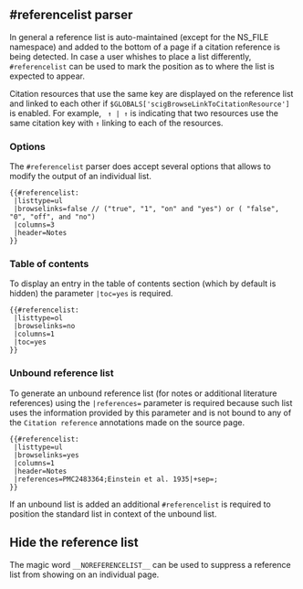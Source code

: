 ## #referencelist parser

In general a reference list is auto-maintained (except for the NS_FILE namespace)
and added to the bottom of a page if a citation reference is being detected. In
case a user whishes to place a list differently, `#referencelist` can be used to
mark the position as to where the list is expected to appear.

Citation resources that use the same key are displayed on the reference list and
linked to each other if `$GLOBALS['scigBrowseLinkToCitationResource']` is enabled.
For example, ` ↑ | ↑` is indicating that two resources use the same citation
key with `↑` linking to each of the resources.

### Options

The `#referencelist` parser does accept several options that allows to modify the output
of an individual list.

```
{{#referencelist:
 |listtype=ul
 |browselinks=false // ("true", "1", "on" and "yes") or ( "false", "0", "off", and "no")
 |columns=3
 |header=Notes
}}
```
### Table of contents

To display an entry in the table of contents section (which by default is hidden)
the parameter `|toc=yes` is required.

```
{{#referencelist:
 |listtype=ol
 |browselinks=no
 |columns=1
 |toc=yes
}}
```
### Unbound reference list

To generate an unbound reference list (for notes or additional literature references)
using the `|references=` parameter is required because such list uses the information
provided by this parameter and is not bound to any of the `Citation reference` annotations
made on the source page.

```
{{#referencelist:
 |listtype=ul
 |browselinks=yes
 |columns=1
 |header=Notes
 |references=PMC2483364;Einstein et al. 1935|+sep=;
}}
```

If an unbound list is added an additional `#referencelist` is required to position the
standard list in context of the unbound list.

## Hide the reference list

The magic word `__NOREFERENCELIST__` can be used to suppress a reference list from showing
on an individual page.
